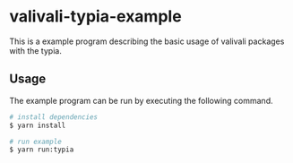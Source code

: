 # valivali-typia-example

This is a example program describing the basic usage of valivali packages with the typia.

## Usage

The example program can be run by executing the following command.

```sh
# install dependencies
$ yarn install

# run example
$ yarn run:typia
```

